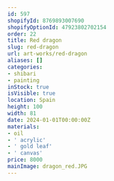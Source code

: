 ```yaml
---
id: 597
shopifyId: 8769893007690
shopifyOptionId: 47923802702154
order: 22
title: Red dragon
slug: red-dragon
url: art-works/red-dragon
aliases: []
categories:
- shibari
- painting
inStock: true
isVisible: true
location: Spain
height: 100
width: 81
date: 2024-01-01T00:00:00Z
materials:
- oil
- ' acrylic'
- ' gold leaf'
- ' canvas'
price: 8000
mainImage: dragon_red.JPG
---
```

